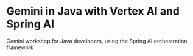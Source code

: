 # Gemini in Java with Vertex AI and Spring AI
Gemini workshop for Java developers, using the Spring AI orchestration framework
